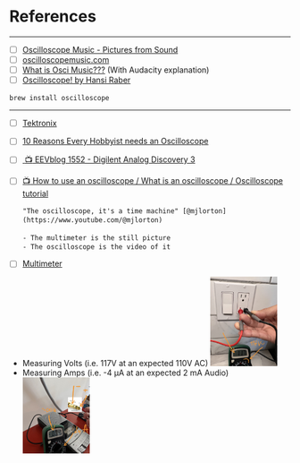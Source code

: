 


# References

---

- [ ] [Oscilloscope Music - Pictures from Sound](https://www.youtube.com/watch?v=ZaTuFB5QXHo)
- [ ] [oscilloscopemusic.com](https://oscilloscopemusic.com/)
- [ ] [What is Osci Music???](https://www.youtube.com/watch?v=qUOAYvdiHFk) (With Audacity explanation)
- [ ] [Oscilloscope! by Hansi Raber](https://oscilloscopemusic.com/software/oscilloscope/)

```
brew install oscilloscope
```

---

- [ ] [Tektronix](https://www.tek.com/)
- [ ] [10 Reasons Every Hobbyist needs an Oscilloscope](https://www.hackster.io/news/10-reasons-every-hobbyist-needs-an-oscilloscope-507df34f38d9)

- [ ] [ :tv: EEVblog 1552 - Digilent Analog Discovery 3](https://www.youtube.com/watch?v=5SbNnaMM1tQ)

- [ ] [:tv: How to use an oscilloscope / What is an oscilloscope / Oscilloscope tutorial](https://www.youtube.com/watch?v=CzY2abWCVTY)

      "The oscilloscope, it's a time machine" [@mjlorton](https://www.youtube.com/@mjlorton)

      - The multimeter is the still picture
      - The oscilloscope is the video of it

- [ ] [Multimeter](https://en.wikipedia.org/wiki/Multimeter)
* Measuring Volts (i.e. 117V at an expected 110V AC) 
<img src=images/IMG_4406.jpeg width=25% height=25% > </img>
* Measuring Amps (i.e. -4 µA at an expected 2 mA Audio)
<img src=images/IMG_4407.jpeg width=25% height=25% > </img>

